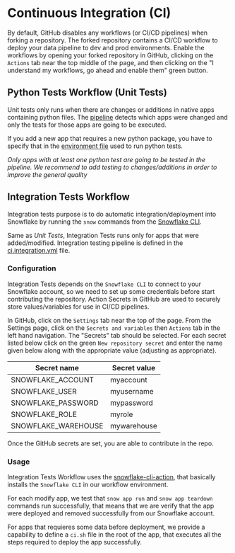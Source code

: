 # Continuous Integration (CI)

By default, GitHub disables any workflows (or CI/CD pipelines) when forking a repository. The forked repository contains a CI/CD workflow to deploy your data pipeline to dev and prod environments. Enable the workflows by opening your forked repository in GitHub, clicking on the `Actions` tab near the top middle of the page, and then clicking on the "I understand my workflows, go ahead and enable them" green button.

## Python Tests Workflow (Unit Tests)

Unit tests only runs when there are changes or additions in native apps containing python files. The [pipeline](./.github/workflows/ci.yml) detects which apps were changed and only the tests for those apps are going to be executed.

If you add a new app that requires a new python package, you have to specify that in the [environment file](./shared_python_ci_env.yml) used to run python tests.

*Only apps with at least one python test are going to be tested in the pipeline. We recommend to add testing to changes/additions in order to improve the general quality*

## Integration Tests Workflow

Integration tests purpose is to do automatic integration/deployment into Snowflake by running the `snow` commands from the [Snowflake CLI](https://docs.snowflake.com/developer-guide/snowflake-cli-v2/index).

Same as *Unit Tests*, Integration Tests runs only for apps that were added/modified. Integration testing pipeline is defined in the [ci.integration.yml](./.github/workflows/ci-integration.yml) file.

### Configuration

Integration Tests depends on the `Snowflake CLI` to connect to your Snowflake account, so we need to set up some credentials before start contributing the repository. Action Secrets in GitHub are used to securely store values/variables for use in CI/CD pipelines.

In GitHub, click on the `Settings` tab near the top of the page. From the Settings page, click on the `Secrets and variables` then `Actions` tab in the left hand navigation. The "Secrets" tab should be selected. For each secret listed below click on the green `New repository secret` and enter the name given below along with the appropriate value (adjusting as appropriate).

| Secret name | Secret value |
| --- | --- |
| SNOWFLAKE_ACCOUNT | myaccount |
| SNOWFLAKE_USER | myusername |
| SNOWFLAKE_PASSWORD | mypassword |
| SNOWFLAKE_ROLE | myrole |
| SNOWFLAKE_WAREHOUSE | mywarehouse |

Once the GitHub secrets are set, you are able to contribute in the repo.

### Usage

Integration Tests Workflow uses the [snowflake-cli-action](https://github.com/Snowflake-Labs/snowflake-cli-action), that basically installs the `Snowflake CLI` in our workflow environment.

For each modify app, we test that `snow app run` and `snow app teardown` commands run successfully, that means that we are verify that the app were deployed and removed successfully from our Snowflake account.

For apps that requieres some data before deployment, we provide a capability to define a `ci.sh` file in the root of the app, that executes all the steps required to deploy the app successfully.